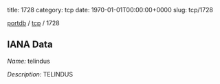 title: 1728
category: tcp
date: 1970-01-01T00:00:00+0000
slug: tcp/1728

[portdb](/) / [tcp](/category/tcp.html) / 1728


## IANA Data

_Name:_ telindus

_Description:_ TELINDUS

